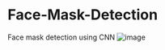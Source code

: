# Face-Mask-Detection
Face mask detection using CNN
![image](https://github.com/vaiibs/Face-Mask-Detection/assets/97294116/faa19d4f-7762-4329-84a2-f0ae4b42e421)
